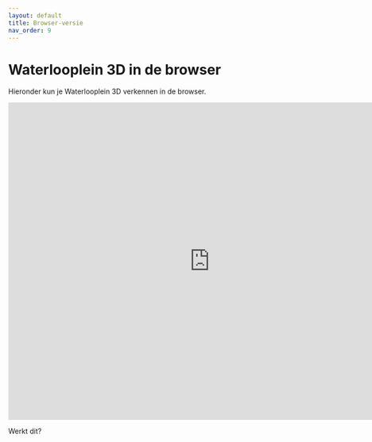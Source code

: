 ```yaml
---
layout: default
title: Browser-versie
nav_order: 9
---
```


# Waterlooplein 3D in de browser

Hieronder kun je Waterlooplein 3D verkennen in de browser.

<iframe id='webgl_iframe' frameborder="0" allow="autoplay; fullscreen; vr" allowfullscreen="" allowvr=""
    mozallowfullscreen="true" src="https://play.unity3dusercontent.com/webgl/c83ad6e6-04f1-460b-b4b8-df61af6d91c3?screenshot=false&embedType=embed"  width="810"
    height="640" onmousewheel="" webkitallowfullscreen="true"></iframe>

Werkt dit?
